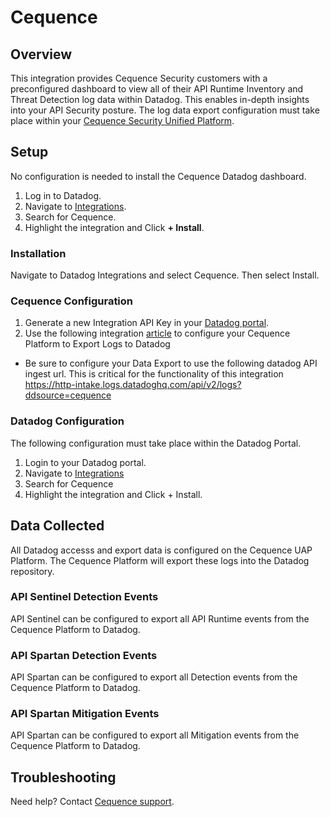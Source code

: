 # Cequence

## Overview

This integration provides Cequence Security customers with a preconfigured dashboard to view all of their API Runtime Inventory and Threat Detection log data within Datadog. This enables in-depth insights into your API Security posture. The log data export configuration must take place within your [Cequence Security Unified Platform][3].

## Setup

No configuration is needed to install the Cequence Datadog dashboard.

1. Log in to Datadog.
2. Navigate to [Integrations][7].
3. Search for Cequence.
4. Highlight the integration and Click **+ Install**.

### Installation

Navigate to Datadog Integrations and select Cequence. Then select Install.

### Cequence Configuration

1. Generate a new Integration API Key in your [Datadog portal][4].
2. Use the following integration [article][3] to configure your Cequence Platform to Export Logs to Datadog 
 - Be sure to configure your Data Export to use the following datadog API ingest url. This is critical for the functionality of this integration
   https://http-intake.logs.datadoghq.com/api/v2/logs?ddsource=cequence


### Datadog Configuration

The following configuration must take place within the Datadog Portal.

1. Login to your Datadog portal.
2. Navigate to [Integrations][7]
3. Search for Cequence
4. Highlight the integration and Click + Install.

## Data Collected
All Datadog accesss and export data is configured on the Cequence UAP Platform. The Cequence Platform will export these logs into the Datadog repository.

### API Sentinel Detection Events

API Sentinel can be configured to export all API Runtime events from the Cequence Platform to Datadog.

### API Spartan Detection Events

API Spartan can be configured to export all Detection events from the Cequence Platform to Datadog.

### API Spartan Mitigation Events

API Spartan can be configured to export all Mitigation events from the Cequence Platform to Datadog.

## Troubleshooting

Need help? Contact [Cequence support][8].

[1]: https://docs.datadoghq.com/help/
[2]: https://www.cequence.ai/
[3]: https://helpdesk.cequence.ai/hc/en-us/articles/8614818269079-Cequence-UAP-Logging-to-Datadog-Log-Management-Overview
[4]: https://app.datadoghq.com/organization-settings/api-keys
[5]: mailto:support@cequence.ai
[6]: https://helpdesk.cequence.ai/hc/en-us/articles/8614818269079-Cequence-UAP-Logging-to-Datadog-Log-Management-Overview6
[7]: https://app.datadoghq.com/integrations
[8]: https://helpdesk.cequence.ai/hc/en-us
